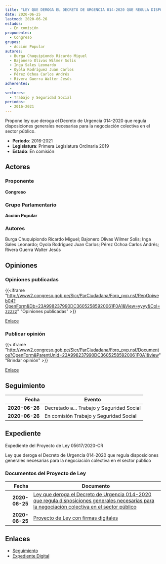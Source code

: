 ```yaml
---
title: "LEY QUE DEROGA EL DECRETO DE URGENCIA 014-2020 QUE REGULA DISPOSICIONES GENERALES NECESARIAS PARA LA NEGOCIACIÓN COLECTIVA DEL SECTOR PÚBLICO"
date: 2020-06-25
lastmod: 2020-06-26
estados: 
  - En comisión
proponentes: 
  - Congreso
grupos: 
  - Acción Popular
autores: 
  - Burga Chuquipiondo Ricardo Miguel
  - Bajonero Olivas Wilmer Solis
  - Inga Sales Leonardo
  - Oyola Rodríguez Juan Carlos
  - Pérez Ochoa Carlos Andrés
  - Rivera Guerra Walter Jesús
adherentes: 
  - 
sectores: 
  - Trabajo y Seguridad Social
periodos: 
  - 2016-2021
---
```


Propone ley que deroga el Decreto de Urgencia 014-2020 que regula disposiciones generales necesarias para la negociación colectiva en el sector público.

- **Periodo**: 2016-2021
- **Legislatura**: Primera Legislatura Ordinaria 2019
- **Estado**: En comisión

## Actores

### Proponente

**Congreso**

### Grupo Parlamentario

**Acción Popular**

### Autores

Burga Chuquipiondo Ricardo Miguel; Bajonero Olivas Wilmer Solis; Inga Sales Leonardo; Oyola Rodríguez Juan Carlos; Pérez Ochoa Carlos Andrés; Rivera Guerra Walter Jesús


## Opiniones

### Opiniones publicadas

{{<iframe "http://www2.congreso.gob.pe/Sicr/ParCiudadana/Foro_pvp.nsf/RepOpiweb04?OpenForm&Db=23A998237990DC36052585920061F0A1&View=yyyy&Col=zzzzz" "Opiniones publicadas" >}}

[Enlace](http://www2.congreso.gob.pe/Sicr/ParCiudadana/Foro_pvp.nsf/RepOpiweb04?OpenForm&Db=23A998237990DC36052585920061F0A1&View=yyyy&Col=zzzzz)
### Publicar opinión

{{< iframe "http://www2.congreso.gob.pe/Sicr/ParCiudadana/Foro_pvp.nsf/Documentos?OpenForm&ParentUnid=23A998237990DC36052585920061F0A1&view" "Brindar opinión" >}}

[Enlace](http://www2.congreso.gob.pe/Sicr/ParCiudadana/Foro_pvp.nsf/Documentos?OpenForm&ParentUnid=23A998237990DC36052585920061F0A1&view)

## Seguimiento

| Fecha | Evento |
|------:|--------|
| **2020-06-26** | Decretado a... Trabajo y Seguridad Social|
| **2020-06-26** | En comisión Trabajo y Seguridad Social|


## Expediente

Expediente del Proyecto de Ley 05617/2020-CR

Ley que deroga el Decreto de Urgencia 014-2020 que regula disposiciones generales necesarias para la negociación colectiva en el sector público


### Documentos del Proyecto de Ley

| Fecha | Documento |
|------:|--------|
| **2020-06-25** | [Ley que deroga el Decreto de Urgencia 014-2020 que regula disposiciones generales necesarias para la negociación colectiva en el sector público](http://www.leyes.congreso.gob.pe/Documentos/2016_2021/Proyectos_de_Ley_y_de_Resoluciones_Legislativas/PL05617-20200625.pdf) |
| **2020-06-25** | [Proyecto de Ley con firmas digitales](http://www.leyes.congreso.gob.pe/Documentos/2016_2021/Proyectos_de_Ley_y_de_Resoluciones_Legislativas/Proyectos_Firmas_digitales/PL05617.pdf) |

## Enlaces 

- [Seguimiento](http://www2.congreso.gob.pehttp://www2.congreso.gob.pe/Sicr/TraDocEstProc/CLProLey2016.nsf/f7fff46988ca05b1052578e100829cc7/fc3f7d87e14d7e960525859200830619?OpenDocument)
- [Expediente Digital](http://www2.congreso.gob.pehttp://www2.congreso.gob.pe/Sicr/TraDocEstProc/CLProLey2016.nsf/f7fff46988ca05b1052578e100829cc7/fc3f7d87e14d7e960525859200830619?OpenDocument&Click=05257FB7005EB655.eb71d0cf91d8294e05256cdf006b5706/$Body/0.1C6C)
